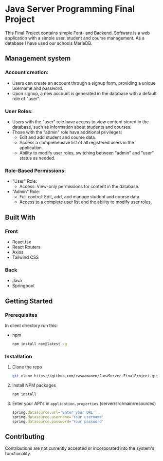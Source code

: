 # Java Server Programming Final Project

This Final Project contains simple Font- and Backend. Software is a web application with a simple 
user, student and course management. As a database I have used our schools MariaDB.

## Management system

### Account creation:

* Users can create an account through a signup form, providing a unique username and password.
* Upon signup, a new account is generated in the database with a default role of "user".

### User Roles:

* Users with the "user" role have access to view content stored in the database, such as information about students and courses.
* Those with the "admin" role have additional privileges:
    * Edit and add student and course data.
    * Access a comprehensive list of all registered users in the application.
    * Ability to modify user roles, switching between "admin" and "user" status as needed.

### Role-Based Permissions:

* "User" Role:
    * Access: View-only permissions for content in the database.
* "Admin" Role:
    * Full control: Edit, add, and manage student and course data.
    * Access to a complete user list and the ability to modify user roles.



## Built With

### Front

* React.tsx
* React Routers
* Axios
* Tailwind CSS

### Back

* Java
* Springboot


## Getting Started

### Prerequisites

In client directory run this:

* npm
  ```sh
  npm install npm@latest -g
  ```

### Installation

1. Clone the repo
   ```sh
   git clone https://github.com/rwsaamanen/JavaServer-FinalProject.git
   ```
3. Install NPM packages
   ```sh
   npm install
   ```
4. Enter your API's in `application.properties` (server/src/main/resources)
   ```js
   spring.datasource.url='Enter your URL'
   spring.datasource.username='Your username'
   spring.datasource.password='Your password'
   ```

## Contributing

Contributions are not currently accepted or incorporated into the system's functionality.

